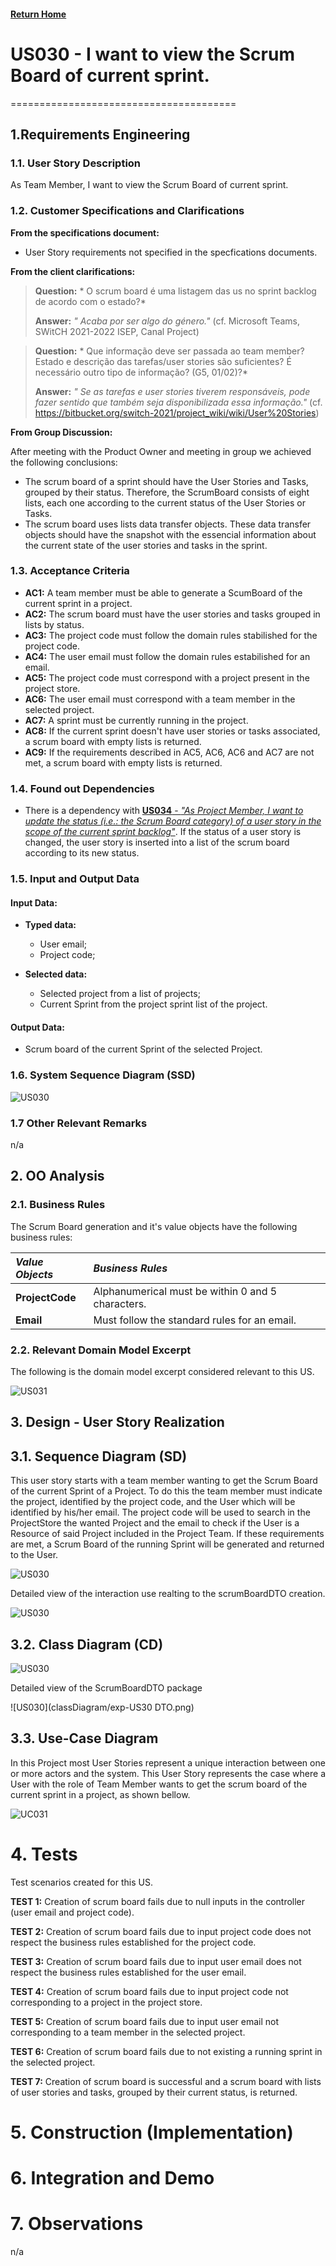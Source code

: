 #### [Return Home](/docs/README.md)
# US030 - I want to view the Scrum Board of current sprint.
=======================================

## **1.Requirements Engineering**

### **1.1. User Story Description**

As Team Member, I want to view the Scrum Board of current sprint.

### **1.2. Customer Specifications and Clarifications** 
    
**From the specifications document:**

- User Story requirements not specified in the specfications documents.
<p>

**From the client clarifications:**

> **Question:** * O scrum board é uma listagem das us no sprint backlog de acordo com o estado?*
>
> **Answer:** *" Acaba por ser algo do género."* (cf. Microsoft Teams, SWitCH 2021-2022 ISEP, Canal Project)

> 
> **Question:** * Que informação deve ser passada ao team member? Estado e descrição das tarefas/user stories são suficientes? É necessário outro tipo de informação? (G5, 01/02)?*
>
> **Answer:** *" Se as tarefas e user stories tiverem responsáveis, pode fazer sentido que também seja disponibilizada essa informação."* (cf. https://bitbucket.org/switch-2021/project_wiki/wiki/User%20Stories)

**From Group Discussion:**

After meeting with the Product Owner and meeting in group we achieved the following conclusions:

  - The scrum board of a sprint should have the User Stories and Tasks, grouped by their status. Therefore, the ScrumBoard 
consists of eight lists, each one according to the current status of the User Stories or Tasks.
  - The scrum board uses lists data transfer objects. These data transfer objects should have the 
snapshot with the essencial information about the current state of the user stories and  tasks in the sprint.
  

### **1.3. Acceptance Criteria**

* **AC1:** A team member must be able to generate a ScumBoard of the current sprint in a project.
* **AC2:** The scrum board must have the user stories and tasks grouped in lists by status.
* **AC3:** The project code must follow the domain rules stabilished for the project code.
* **AC4:** The user email must follow the domain rules estabilished for an email.
* **AC5:** The project code must correspond with a project present in the project store.
* **AC6:** The user email must correspond with a team member in the selected project.
* **AC7:** A sprint must be currently running in the project.
* **AC8:** If the current sprint doesn't have user stories or tasks associated, a scrum board with empty lists is returned.
* **AC9:** If the requirements described in AC5, AC6, AC6 and AC7 are not met, a scrum board with empty lists is returned.


### **1.4. Found out Dependencies**

* There is a dependency with [**US034** - *"As Project Member, I want to update the status (i.e.: the Scrum Board category) 
of a user story in the scope of the current sprint backlog"*](/docs/sprint-C/US034). If the status of a user story is changed,
the user story is inserted into a list of the scrum board according to its new status.

### **1.5. Input and Output Data**

#### **Input Data:**

* **Typed data:**
  - User email;
  - Project code;

* **Selected data:**
  - Selected project from a list of projects;
  - Current Sprint from the project sprint list of the project.

#### **Output Data:**

- Scrum board of the current Sprint of the selected Project.

### **1.6. System Sequence Diagram (SSD)**

![US030](systemSequenceDiagram/us30-ssd.png)


### 1.7 Other Relevant Remarks
n/a


## 2. OO Analysis

### 2.1. Business Rules
The Scrum Board generation and it's value objects have the following business rules:

| **_Value Objects_**       | **_Business Rules_**                                              |
|:--------------------------|:------------------------------------------------------------------|
| **ProjectCode**           | Alphanumerical must be within 0 and 5 characters.                 |
| **Email**                 | Must follow the standard rules for an email. | 

### 2.2. Relevant Domain Model Excerpt 
The following is the domain model excerpt considered relevant to this US.
</p>

![US031](domainModelUS/DomainModelUS030.png)

## 3. Design - User Story Realization 

## 3.1. Sequence Diagram (SD)
This user story starts with a team member wanting to get the Scrum Board of the current Sprint of a Project. To do this
the team member must indicate the project, identified by the project code, and the User which will be identified by his/her email.
The project code will be used to search in the ProjectStore the wanted Project and the email to check if the User is a Resource of said 
Project included in the Project Team. If these requirements are met, a Scrum Board of the running Sprint will be generated 
and returned to the User.

![US030](sequenceDiagram/exp-US30_SD.png)

Detailed view of the interaction use realting to the scrumBoardDTO creation.

![US030](sequenceDiagram/exp-US30_SD_refSprintLists.png)

## 3.2. Class Diagram (CD)
![US030](classDiagram/exp-US30-CD.png)

Detailed view of the ScrumBoardDTO package

![US030](classDiagram/exp-US30 DTO.png)

## 3.3. Use-Case Diagram
In this Project most User Stories represent a unique interaction between one or more actors and the system.
This User Story represents the case where a User with the role of Team Member wants to get the scrum board of the current sprint in a project, as shown bellow.

![UC031](useCaseDiagram/US030UseCaseDiagram.png)
# 4. Tests
Test scenarios created for this US.
<p></p>

**TEST 1:** Creation of scrum board fails due to null inputs in the controller (user email and project code).
<p></p>

**TEST 2:** Creation of scrum board fails due to input project code does not respect the business rules established for the project code.
<p></p>

**TEST 3:** Creation of scrum board fails due to input user email does not respect the business rules established for the user email.
<p></p>

**TEST 4:** Creation of scrum board fails due to input project code not corresponding to a project in the project store.
<p></p>

**TEST 5:** Creation of scrum board fails due to input user email not corresponding to a team member in the selected project.
<p></p>

**TEST 6:** Creation of scrum board fails due to not existing a running sprint in the selected project.
<p></p>

**TEST 7:** Creation of scrum board is successful and a scrum board with lists of user stories and tasks, grouped by their current status, is returned.
<p></p>

# 5. Construction (Implementation)

# 6. Integration and Demo

# 7. Observations

n/a

